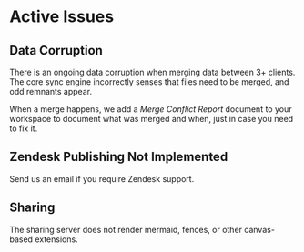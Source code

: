 # Active Issues

## Data Corruption
There is an ongoing data corruption when merging data between 3+ clients.  The core sync engine incorrectly senses that files need to be merged, and odd remnants appear. 

When a merge happens, we add a *Merge Conflict Report* document to your workspace to document what was merged and when, just in case you need to fix it.

## Zendesk Publishing Not Implemented
Send us an email if you require Zendesk support.

## Sharing
The sharing server does not render mermaid, fences, or other canvas-based extensions.
<!--stackedit_data:
eyJoaXN0b3J5IjpbMTU1NjU4OTU0NSw2MTYzOTQ3MjQsLTg5NT
U2MTI4LC0xODg3MTU2NTgwLC0xNDIyOTczNzI2LDEyODAzMjg1
OTUsLTE2OTIyMDU4MzMsMTQwMDM3ODU3NSwxODUxMTczNzM3LD
g5MzU1MDE2OCwtNjM2Nzk1MzMzLC02MzY2NzgyMjksNTQ3NTE4
MjMxLC00MDM0MTU5MTNdfQ==
-->